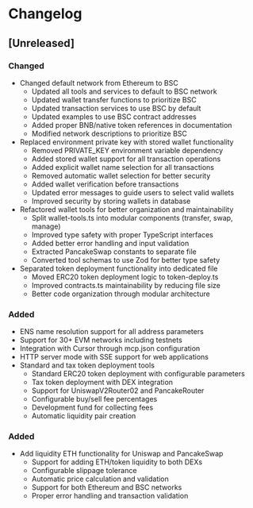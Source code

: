 # Changelog

## [Unreleased]
### Changed
- Changed default network from Ethereum to BSC
  - Updated all tools and services to default to BSC network
  - Updated wallet transfer functions to prioritize BSC
  - Updated transaction services to use BSC by default
  - Updated examples to use BSC contract addresses
  - Added proper BNB/native token references in documentation
  - Modified network descriptions to prioritize BSC
- Replaced environment private key with stored wallet functionality
  - Removed PRIVATE_KEY environment variable dependency
  - Added stored wallet support for all transaction operations
  - Added explicit wallet name selection for all transactions
  - Removed automatic wallet selection for better security
  - Added wallet verification before transactions
  - Updated error messages to guide users to select valid wallets
  - Improved security by storing wallets in database
- Refactored wallet tools for better organization and maintainability
  - Split wallet-tools.ts into modular components (transfer, swap, manage)
  - Improved type safety with proper TypeScript interfaces
  - Added better error handling and input validation
  - Extracted PancakeSwap constants to separate file
  - Converted tool schemas to use Zod for better type safety
- Separated token deployment functionality into dedicated file
  - Moved ERC20 token deployment logic to token-deploy.ts
  - Improved contracts.ts maintainability by reducing file size
  - Better code organization through modular architecture
### Added
- ENS name resolution support for all address parameters
- Support for 30+ EVM networks including testnets
- Integration with Cursor through mcp.json configuration
- HTTP server mode with SSE support for web applications
- Standard and tax token deployment tools
  - Standard ERC20 token deployment with configurable parameters
  - Tax token deployment with DEX integration
  - Support for UniswapV2Router02 and PancakeRouter
  - Configurable buy/sell fee percentages
  - Development fund for collecting fees
  - Automatic liquidity pair creation
### Added
- Add liquidity ETH functionality for Uniswap and PancakeSwap
  - Support for adding ETH/token liquidity to both DEXs
  - Configurable slippage tolerance
  - Automatic price calculation and validation
  - Support for both Ethereum and BSC networks
  - Proper error handling and transaction validation
